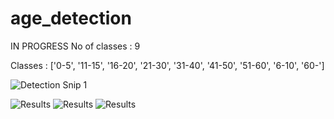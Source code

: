 # age_detection
IN PROGRESS
No of classes : 9

Classes : ['0-5', '11-15', '16-20', '21-30', '31-40', '41-50', '51-60', '6-10', '60-']

![Detection Snip 1](images/pistol_snip1.jpg)


![Results](https://github.com/sarthakmishraa/pistol_detection/blob/main/runs/train/img1.jpg)
![Results](https://github.com/sarthakmishraa/pistol_detection/blob/main/runs/train/img2.jpg)
![Results](https://github.com/sarthakmishraa/pistol_detection/blob/main/runs/train/img3.jpg)

<!-- https://user-images.githubusercontent.com/56118819/187691301-1bc7b71d-b9b9-4079-881d-565c120c5b49.mp4 -->



<!-- https://user-images.githubusercontent.com/56118819/187784378-10a08d5c-32d9-4c38-9209-e076fce4ba5e.mp4 -->

